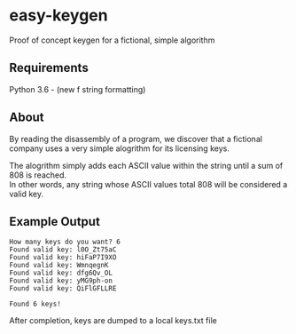 # easy-keygen
Proof of concept keygen for a fictional, simple algorithm

## Requirements  
Python 3.6 - (new f string formatting)  

## About
By reading the disassembly of a program, we discover that a fictional company uses a very simple alogrithm for its licensing keys.  

The alogrithm simply adds each ASCII value within the string until a sum of 808 is reached.  
In other words, any string whose ASCII values total 808 will be considered a valid key.  

## Example Output  

```
How many keys do you want? 6  
Found valid key: l0O_Zt75aC  
Found valid key: hiFaP7I9XO  
Found valid key: WmnqegnK  
Found valid key: dfg6Qv_OL  
Found valid key: yMG9ph-on  
Found valid key: QiFlGFLLRE  

Found 6 keys!
```  

After completion, keys are dumped to a local keys.txt file
